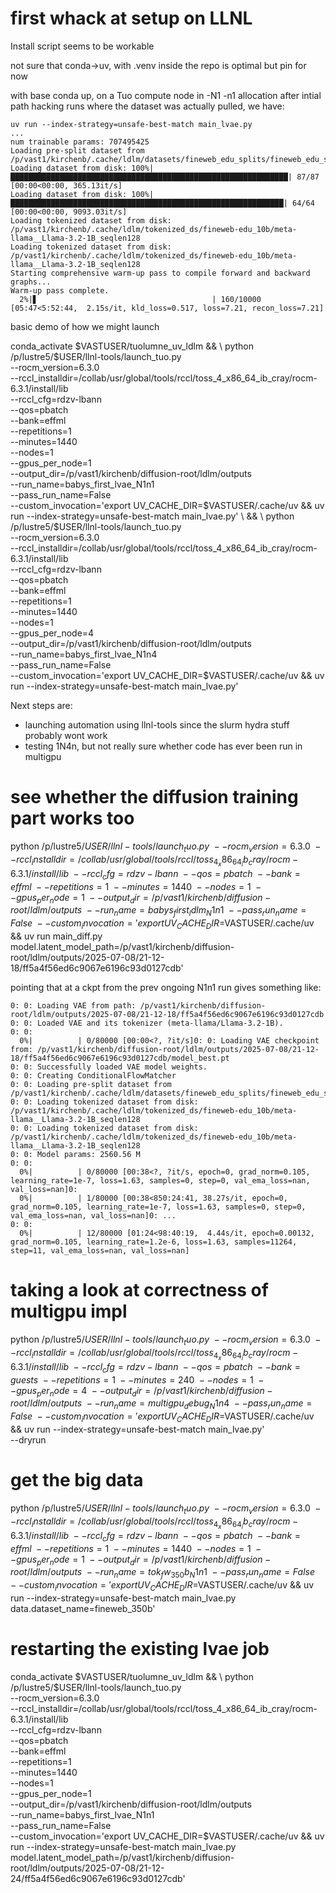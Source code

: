 # first whack at setup on LLNL

Install script seems to be workable

not sure that conda->uv, with .venv inside the repo is optimal but pin for now

with base conda up, on a Tuo compute node in -N1 -n1 allocation
after intial path hacking runs where the dataset was actually pulled, we have:
```
uv run --index-strategy=unsafe-best-match main_lvae.py
...
num trainable params: 707495425
Loading pre-split dataset from /p/vast1/kirchenb/.cache/ldlm/datasets/fineweb_edu_splits/fineweb_edu_split_valid10
Loading dataset from disk: 100%|██████████████████████████████████████████████████████████████| 87/87 [00:00<00:00, 365.13it/s]
Loading dataset from disk: 100%|█████████████████████████████████████████████████████████████| 64/64 [00:00<00:00, 9093.03it/s]
Loading tokenized dataset from disk: /p/vast1/kirchenb/.cache/ldlm/tokenized_ds/fineweb-edu_10b/meta-llama__Llama-3.2-1B_seqlen128
Loading tokenized dataset from disk: /p/vast1/kirchenb/.cache/ldlm/tokenized_ds/fineweb-edu_10b/meta-llama__Llama-3.2-1B_seqlen128
Starting comprehensive warm-up pass to compile forward and backward graphs...
Warm-up pass complete.
  2%|▋                                       | 160/10000 [05:47<5:52:44,  2.15s/it, kld_loss=0.517, loss=7.21, recon_loss=7.21]
```


basic demo of how we might launch

conda_activate $VASTUSER/tuolumne_uv_ldlm && \ 
python /p/lustre5/$USER/llnl-tools/launch_tuo.py \
    --rocm_version=6.3.0 \
    --rccl_installdir=/collab/usr/global/tools/rccl/toss_4_x86_64_ib_cray/rocm-6.3.1/install/lib \
    --rccl_cfg=rdzv-lbann \
    --qos=pbatch \
    --bank=effml \
    --repetitions=1 \
    --minutes=1440 \
    --nodes=1 \
    --gpus_per_node=1 \
    --output_dir=/p/vast1/kirchenb/diffusion-root/ldlm/outputs \
    --run_name=babys_first_lvae_N1n1 \
    --pass_run_name=False \
    --custom_invocation='export UV_CACHE_DIR=$VASTUSER/.cache/uv && uv run --index-strategy=unsafe-best-match main_lvae.py' \
&& \
python /p/lustre5/$USER/llnl-tools/launch_tuo.py \
    --rocm_version=6.3.0 \
    --rccl_installdir=/collab/usr/global/tools/rccl/toss_4_x86_64_ib_cray/rocm-6.3.1/install/lib \
    --rccl_cfg=rdzv-lbann \
    --qos=pbatch \
    --bank=effml \
    --repetitions=1 \
    --minutes=1440 \
    --nodes=1 \
    --gpus_per_node=4 \
    --output_dir=/p/vast1/kirchenb/diffusion-root/ldlm/outputs \
    --run_name=babys_first_lvae_N1n4 \
    --pass_run_name=False \
    --custom_invocation='export UV_CACHE_DIR=$VASTUSER/.cache/uv && uv run --index-strategy=unsafe-best-match main_lvae.py'


Next steps are:
- launching automation using llnl-tools since the slurm hydra stuff probably wont work
- testing 1N4n, but not really sure whether code has ever been run in multigpu

# see whether the diffusion training part works too

python /p/lustre5/$USER/llnl-tools/launch_tuo.py \
    --rocm_version=6.3.0 \
    --rccl_installdir=/collab/usr/global/tools/rccl/toss_4_x86_64_ib_cray/rocm-6.3.1/install/lib \
    --rccl_cfg=rdzv-lbann \
    --qos=pbatch \
    --bank=effml \
    --repetitions=1 \
    --minutes=1440 \
    --nodes=1 \
    --gpus_per_node=1 \
    --output_dir=/p/vast1/kirchenb/diffusion-root/ldlm/outputs \
    --run_name=babys_first_ldlm_N1n1 \
    --pass_run_name=False \
    --custom_invocation='export UV_CACHE_DIR=$VASTUSER/.cache/uv && uv run main_diff.py model.latent_model_path=/p/vast1/kirchenb/diffusion-root/ldlm/outputs/2025-07-08/21-12-18/ff5a4f56ed6c9067e6196c93d0127cdb'

pointing that at a ckpt from the prev ongoing N1n1 run gives something like:
```
0: 0: Loading VAE from path: /p/vast1/kirchenb/diffusion-root/ldlm/outputs/2025-07-08/21-12-18/ff5a4f56ed6c9067e6196c93d0127cdb
0: 0: Loaded VAE and its tokenizer (meta-llama/Llama-3.2-1B).
0: 0: 
  0%|          | 0/80000 [00:00<?, ?it/s]0: 0: Loading VAE checkpoint from: /p/vast1/kirchenb/diffusion-root/ldlm/outputs/2025-07-08/21-12-18/ff5a4f56ed6c9067e6196c93d0127cdb/model_best.pt
0: 0: Successfully loaded VAE model weights.
0: 0: Creating ConditionalFlowMatcher
0: 0: Loading pre-split dataset from /p/vast1/kirchenb/.cache/ldlm/datasets/fineweb_edu_splits/fineweb_edu_split_valid10
0: 0: Loading tokenized dataset from disk: /p/vast1/kirchenb/.cache/ldlm/tokenized_ds/fineweb-edu_10b/meta-llama__Llama-3.2-1B_seqlen128
0: 0: Loading tokenized dataset from disk: /p/vast1/kirchenb/.cache/ldlm/tokenized_ds/fineweb-edu_10b/meta-llama__Llama-3.2-1B_seqlen128
0: 0: Model params: 2560.56 M
0: 0: 
  0%|          | 0/80000 [00:38<?, ?it/s, epoch=0, grad_norm=0.105, learning_rate=1e-7, loss=1.63, samples=0, step=0, val_ema_loss=nan, val_loss=nan]0: 
  0%|          | 1/80000 [00:38<850:24:41, 38.27s/it, epoch=0, grad_norm=0.105, learning_rate=1e-7, loss=1.63, samples=0, step=0, val_ema_loss=nan, val_loss=nan]0: ...
0: 0: 
  0%|          | 12/80000 [01:24<98:40:19,  4.44s/it, epoch=0.00132, grad_norm=0.105, learning_rate=1.2e-6, loss=1.63, samples=11264, step=11, val_ema_loss=nan, val_loss=nan] 
```

# taking a look at correctness of multigpu impl

python /p/lustre5/$USER/llnl-tools/launch_tuo.py \
    --rocm_version=6.3.0 \
    --rccl_installdir=/collab/usr/global/tools/rccl/toss_4_x86_64_ib_cray/rocm-6.3.1/install/lib \
    --rccl_cfg=rdzv-lbann \
    --qos=pbatch \
    --bank=guests \
    --repetitions=1 \
    --minutes=240 \
    --nodes=1 \
    --gpus_per_node=4 \
    --output_dir=/p/vast1/kirchenb/diffusion-root/ldlm/outputs \
    --run_name=multigpu_debug_N1n4 \
    --pass_run_name=False \
    --custom_invocation='export UV_CACHE_DIR=$VASTUSER/.cache/uv && uv run --index-strategy=unsafe-best-match main_lvae.py' \
    --dryrun


# get the big data


python /p/lustre5/$USER/llnl-tools/launch_tuo.py \
  --rocm_version=6.3.0 \
  --rccl_installdir=/collab/usr/global/tools/rccl/toss_4_x86_64_ib_cray/rocm-6.3.1/install/lib \
  --rccl_cfg=rdzv-lbann \
  --qos=pbatch \
  --bank=effml \
  --repetitions=1 \
  --minutes=1440 \
  --nodes=1 \
  --gpus_per_node=1 \
  --output_dir=/p/vast1/kirchenb/diffusion-root/ldlm/outputs \
  --run_name=tok_fw_350b_N1n1 \
  --pass_run_name=False \
  --custom_invocation='export UV_CACHE_DIR=$VASTUSER/.cache/uv && uv run --index-strategy=unsafe-best-match main_lvae.py data.dataset_name=fineweb_350b'


# restarting the existing lvae job

conda_activate $VASTUSER/tuolumne_uv_ldlm && \ 
python /p/lustre5/$USER/llnl-tools/launch_tuo.py \
    --rocm_version=6.3.0 \
    --rccl_installdir=/collab/usr/global/tools/rccl/toss_4_x86_64_ib_cray/rocm-6.3.1/install/lib \
    --rccl_cfg=rdzv-lbann \
    --qos=pbatch \
    --bank=effml \
    --repetitions=1 \
    --minutes=1440 \
    --nodes=1 \
    --gpus_per_node=1 \
    --output_dir=/p/vast1/kirchenb/diffusion-root/ldlm/outputs \
    --run_name=babys_first_lvae_N1n1 \
    --pass_run_name=False \
    --custom_invocation='export UV_CACHE_DIR=$VASTUSER/.cache/uv && uv run --index-strategy=unsafe-best-match main_lvae.py model.latent_model_path=/p/vast1/kirchenb/diffusion-root/ldlm/outputs/2025-07-08/21-12-24/ff5a4f56ed6c9067e6196c93d0127cdb'